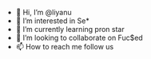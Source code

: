 - 👋 Hi, I’m @liyanu
- 👀 I’m interested in Se*
- 🌱 I’m currently learning pron star
- 💞️ I’m looking to collaborate on Fuc$ed
- 📫 How to reach me follow us

<!---
liyanu1800/liyanu1800 is a ✨ special ✨ repository because its `README.md` (this file) appears on your GitHub profile.
You can click the Preview link to take a look at your changes.
--->
